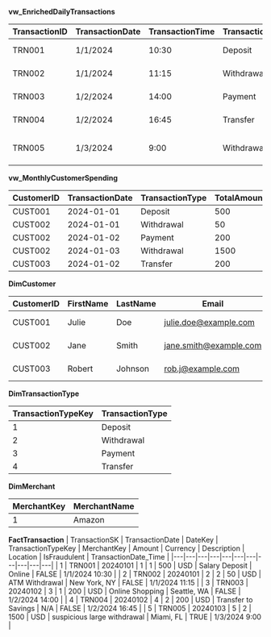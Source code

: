 **vw_EnrichedDailyTransactions**

| TransactionID | TransactionDate | TransactionTime | TransactionType | Amount | Currency | Description | MerchantName | Location | IsFraudulent | TransactionDate_Time | CustomerID | CustomerName | CustomerEmail | CustomerCity | CustomerState | CustomerAccountType | BirthYear | Age |
|---|---|---|---|---|---|---|---|---|---|---|---|---|---|---|---|---|---|---|
| TRN001 | 1/1/2024 | 10:30 | Deposit | 500 | USD | Salary Deposit | N/A | Online | FALSE | 1/1/2024 10:30 | CUST001 | Jane Smith | jane.smith@example.org | Anytown | CA | Checking | 1995 | 29 |
| TRN002 | 1/1/2024 | 11:15 | Withdrawal | 50 | USD | ATM Withdrawal | Amazon | New York, NY | FALSE | 1/1/2024 11:15 | CUST002 | John Smith | john.s@example.com | Anywhere | CA | Checking | 1985 | 39 |
| TRN003 | 1/2/2024 | 14:00 | Payment | 200 | USD | Online Shopping | Amazon | Online | FALSE | 1/2/2024 14:00 | CUST002 | John Smith | john.s@example.com | Somewhere | CA | Checking | 1985 | 39 |
| TRN004 | 1/2/2024 | 16:45 | Transfer | 200 | USD | Transfer to Savings | N/A | Online | FALSE | 1/2/2024 16:45 | CUST003 | Peter Jones | p.j@example.com | Everywhere | CA | Savings | 1990 | 34 |
| TRN005 | 1/3/2024 | 9:00 | Withdrawal | 1500 | USD | Suspicious large withdrawal | N/A | Miami, FL | TRUE | 1/3/2024 9:00 | CUST002 | Jane Smith | j.smith@example.com | Anytown | CA | Checking | 1985 | 39 |

**vw_MonthlyCustomerSpending**

| CustomerID | TransactionDate | TransactionType | TotalAmountMonth |
|---|---|---|---|
| CUST001 | 2024-01-01 | Deposit | 500 |
| CUST002 | 2024-01-01 | Withdrawal | 50 |
| CUST002 | 2024-01-02 | Payment | 200 |
| CUST002 | 2024-01-03 | Withdrawal | 1500 |
| CUST003 | 2024-01-02 | Transfer | 200 |

**DimCustomer**

| CustomerID | FirstName | LastName | Email | Phone | Address | City | State | ZipCode | DateOfBirth | AccountType | OpeningDate | ProcessingTimestamp |
|---|---|---|---|---|---|---|---|---|---|---|---|---|
| CUST001 | Julie | Doe | julie.doe@example.com | 555-1234 | 123 Oak Ave | Anytown | CA | 90210 | 3/15/1985 | Savings | 1/1/2018 | 6/1/2024 19:20 |
| CUST002 | Jane | Smith | jane.smith@example.com | 555-5678 | 456 Elm St | Otherville | NY | 10001 | 11/1/1978 | Credit Card | 1/1/2019 | 6/1/2024 19:20 |
| CUST003 | Robert | Johnson | rob.j@example.com | 555-8765 | 789 Pine Ln | Otherville | NY | 10001 | 11/1/1978 | Credit Card | 5/1/2019 | 6/1/2024 19:20 |

**DimTransactionType**

| TransactionTypeKey | TransactionType |
|---|---|
| 1 | Deposit |
| 2 | Withdrawal |
| 3 | Payment |
| 4 | Transfer |

**DimMerchant**

| MerchantKey | MerchantName |
|---|---|
| 1 | Amazon |

**FactTransaction**
| TransactionSK | TransactionDate | DateKey | TransactionTypeKey | MerchantKey | Amount | Currency | Description | Location | IsFraudulent | TransactionDate_Time |
|---|---|---|---|---|---|---|---|---|---|---|
| 1 | TRN001 | 20240101 | 1 | 1 | 500 | USD | Salary Deposit | Online | FALSE | 1/1/2024 10:30 |
| 2 | TRN002 | 20240101 | 2 | 2 | 50 | USD | ATM Withdrawal | New York, NY | FALSE | 1/1/2024 11:15 |
| 3 | TRN003 | 20240102 | 3 | 1 | 200 | USD | Online Shopping | Seattle, WA | FALSE | 1/2/2024 14:00 |
| 4 | TRN004 | 20240102 | 4 | 2 | 200 | USD | Transfer to Savings | N/A | FALSE | 1/2/2024 16:45 |
| 5 | TRN005 | 20240103 | 5 | 2 | 1500 | USD | suspicious large withdrawal | Miami, FL | TRUE | 1/3/2024 9:00 |
